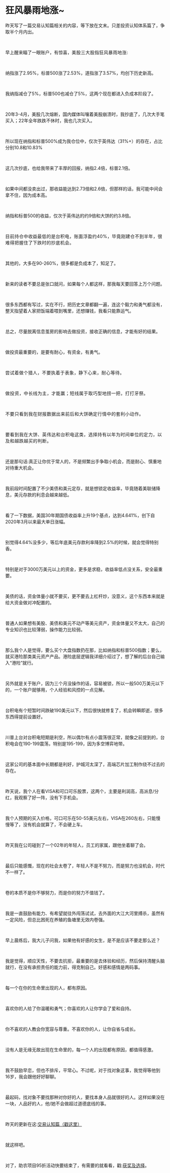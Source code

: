 # 狂风暴雨地涨~

<p style="visibility: visible;">昨天写了一篇交易认知篇相关的内容，等下放在文末。只差投资认知体系篇了，争取半个月内出。</p><p style="visibility: visible;"><br style="visibility: visible;"></p><p style="visibility: visible;">早上醒来瞄了一眼账户，有惊喜，<span style="background-color: transparent; letter-spacing: 0.034em; caret-color: var(--weui-BRAND); visibility: visible;">美股三大股指狂风暴雨地涨:</span></p><p style="visibility: visible;"><br style="visibility: visible;"></p><p style="visibility: visible;">纳指涨了2.95%，标普500涨了2.53%，道指涨了3.57%，均创下历史新高。</p><p style="visibility: visible;"><br style="visibility: visible;"></p><p style="visibility: visible;">我纳指减仓了5%，标普500也减仓了5%，这两个现在都进入负成本阶段了。</p><p style="visibility: visible;"><br style="visibility: visible;"></p><p style="visibility: visible;">20年3-4月，美股几次熔断，国内媒体叫嚷着美股崩溃时，我抄底了，几次大手笔买入；22年全年跌跌不休时，我也几次买入。</p><p style="visibility: visible;"><br style="visibility: visible;"></p><p style="visibility: visible;">所以现在纳指和标普500%成为我仓位中，仅次于英伟达（31%+）的存在，占比分别10.8和10.83%</p><p style="visibility: visible;"><br style="visibility: visible;"></p><p style="visibility: visible;">这几次抄底，也给我带来了丰厚的回报，纳指2.4倍，标普2.1倍。</p><p style="visibility: visible;"><br style="visibility: visible;"></p><p style="visibility: visible;">如果中间都没卖出过，那收益能达到2.73倍和2.6倍，但那样的话，我可能中间会拿不住，因为成本高。</p><p style="visibility: visible;"><br style="visibility: visible;"></p><p style="visibility: visible;">纳指和标普500的收益，仅次于英伟达的约9倍和大饼的约3.8倍。</p><p style="visibility: visible;"><span style="background-color: transparent; letter-spacing: 0.034em; caret-color: var(--weui-BRAND); visibility: visible;"><br style="visibility: visible;"></span></p><p style="visibility: visible;"><span style="background-color: transparent; letter-spacing: 0.034em; caret-color: var(--weui-BRAND); visibility: visible;">目前持仓中收益最低的是台积电，账面浮盈约40%，毕竟刚建仓不到半年，很难得把握住了下跌时的抄底机会。</span></p><p style="visibility: visible;"><br style="visibility: visible;"></p><p style="visibility: visible;">其他的，大多在90-260%，很多都是负成本了，知足了。</p><p style="visibility: visible;"><br style="visibility: visible;"></p><p style="visibility: visible;">新来的读者不要总是张口就问，如果每个人都这样，那我每天要回答上万个问题。</p><p style="visibility: visible;"><br style="visibility: visible;"></p><p style="visibility: visible;">很多东西都有写过，实在不行，把历史文章都翻一遍，连这个毅力和勇气都没有，整天指望着人家把饭端着喂到嘴里，还想赚钱，我看只能靠运气。</p><p style="visibility: visible;"><br style="visibility: visible;"></p><p style="visibility: visible;">总之，尽量脱离信息茧房的影响去做投资，接收正确的信息，才能有好的结果。</p><p style="visibility: visible;"><br style="visibility: visible;"></p><p style="visibility: visible;">做投资最重要的，是要有耐心，有资金，有勇气。</p><p style="visibility: visible;"><br style="visibility: visible;"></p><p style="visibility: visible;"><span style="background-color: transparent; letter-spacing: 0.034em; caret-color: var(--weui-BRAND); visibility: visible;">尝试着做个猎人，不要执着于表象，静下心来，耐心等待。</span></p><p style="visibility: visible;"><span style="background-color: transparent; letter-spacing: 0.034em; caret-color: var(--weui-BRAND); visibility: visible;"><br style="visibility: visible;"></span></p><p style="visibility: visible;"><span style="letter-spacing: 0.578px; visibility: visible;">做投资，中长线为主，才能赢；短线属于取巧型地捞一把，打打牙祭。</span></p><p style="visibility: visible;"><span style="letter-spacing: 0.578px; visibility: visible;"><br style="visibility: visible;"></span></p><p style="visibility: visible;"><span style="letter-spacing: 0.578px; visibility: visible;">不要只看到我在财报数据出来前后和大饼确定行情中的套利小动作。</span></p><p><span style="letter-spacing: 0.578px;"><br></span></p><p><span style="letter-spacing: 0.578px;">要看到我在大饼、英伟达和台积电这类，选择持有以年为时间单位的定力，以及和越跌越买的判断。</span></p><p><span style="letter-spacing: 0.578px;"><br></span></p><p>还是那句话:真正让你优于常人的，不是频繁出手争取小机会，而是耐心、慎重地对待重大机会。</p><p><br></p><p>我前段时间配置了不少美债和美元定存，就是想锁定收益率，毕竟随着美联储降息，美元存款的利息会越来越低。</p><p><br></p><p>看了一下数据，美国30年期国债收益率上升19个基点，达到4.641%，创下自2020年3月以来最大单日涨幅。</p><p><br></p><p>别觉得4.64%没多少，等后年底美元存款利率降到2.5%的时候，就会觉得特别香。</p><p><br></p><p>特别是对于3000万美元以上的资金，更多是求稳，收益率低点没关系，安全最重要。</p><p><br></p><p>美债的话，资金体量小就不要买，更不要去上杠杆炒，没意义，这个东西本来就是给大资金做对冲配置的。</p><p><br></p><p>普通人如果想有美股、美债和美元不动产等美元资产，资金体量又不太大，自己的专业知识也比较薄弱，操作能力比较弱。</p><p><br></p><p>那么我个人是觉得，要么买个大盘指数扔在那，比如纳指和标普500指数；要么，就买港险那类美元资产产品。港险底层逻辑我详细介绍过了，想了解的后台自己输入“港险”就行。</p><p><br></p><p>另外就是关于账户，因为三个月没操作的话，容易被锁，所以一般500万美元以下的，一个账户就够用，个人经验和风控的一点见解。</p><p><br></p><p>台积电有个短暂时间跌破190美元以下，然后很快就修复了，机会转瞬即逝，很多东西得提前设置好。</p><p><br></p><p>川普上台对台积电短期是利空，所以偶尔有点小震荡很正常，就像之前提到的，台积电会在190-199震荡，特别是195-199，因为多空博弈地带。</p><p><br></p><p>这家公司的基本面中长期都是利好，护城河太深了，高端芯片加工制作绕不过去的存在。</p><p><br></p><p>昨天说，我个人在看VISA和可口可乐股票，这两个，主要是利润高，高派息/分红，我观察了好一阵，没有下手机会。</p><p><br></p><p>我个人预期的买入价格，可口可乐在50-55美元左右，VISA在260左右，只能慢慢等了，没有机会就算了，不会硬上车。</p><p><br></p><p>昨天我在公司碰到了一个02年的年轻人，员工的家属，跟他坐着聊了会。</p><p><br></p><p>最后只能感慨，现在的社会太卷了，年轻人不是不努力，而是努力也没机会，时代不一样了。</p><p><br></p><p>卷的本质不是你不够努力，而是你的努力不值钱了。</p><p><br></p><p>我是一直鼓励有能力、有希望就往外闯荡试试，去外面的大江大河里搏杀，虽然有一定风险，但总比困死在养殖的鱼塘里无效内卷强。</p><p><br></p><p>早上晨练后，我大儿子问我，如果他有好感的女生，是不是应该不要走那么近？</p><p><br></p><p>我是觉得，顺应天性，不要去抗拒，最重要的是去体验和经历，然后保持清醒头脑就行，在没有承担责任的能力前，得克制自己。好感和感情是两码事。</p><p><br></p><p>每一个在你的生命里出现的人，都有原因。</p><p><br></p><p>喜欢你的人给了你温暖和勇气；你喜欢的人让你学会了爱和自持。</p><p><br></p><p>你不喜欢的人教会你宽容与尊重。不喜欢你的人，让你自省与成长。</p><p><br></p><p>没有人是无缘无故出现在生命里的，每一个人的出现都有原因，都值得感激。</p><p><br></p><p>我不鼓励早恋，但也不排斥，平常心。不过呢，对于找对象这事，我觉得等他到16岁，我会跟他好好聊聊。</p><p><br></p><p>最起码，找对象不要找那种对你好的人，要找本身人品就很好的人。这样如果没在一块，人品好的人，他/她不会做超过道德底线的事。</p><p><br></p><p>昨天的更新在这:<a localeditorid="63us26u42c400000000" href="https://mp.weixin.qq.com/s?__biz=Mzg2OTkwNzE4MA==&amp;mid=2247492843&amp;idx=1&amp;sn=c0f9d2372788c74ecfcc7f9bab4ffb65&amp;scene=21#wechat_redirect" textvalue="交易认知篇（戳这里）" target="_blank" data-linktype="2">交易认知篇（戳这里）</a></p><p><br></p><p>就这样吧。</p><p><br></p><p><span style="font-size: 14px;">对了，助农项目95折活动快要结束了，有需要的就看看，戳:<a localeditorid="4w93cqg1bwk0000000" href="https://mp.weixin.qq.com/s?__biz=Mzg2MTg2OTYzNQ==&amp;mid=2247484212&amp;idx=1&amp;sn=bf59be4523a32fa284e391ea479ec47a&amp;scene=21#wechat_redirect" textvalue="获奖及选择" target="_blank" data-linktype="2">获奖及选择</a>。</span></p><p style="display: none;"><mp-style-type data-value="10000"></mp-style-type></p>